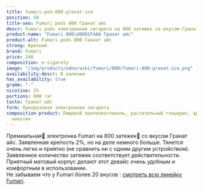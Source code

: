 ```yaml
---
title: fumari-pod-800-granat-ice
position: 50
title-seo: Fumari pods 800 Гранат айс
descr: Fumari pods электронная сигарета на 800 затяжек со вкусом Гранат айс
product-name: "Fumari 800\U0001F4A8 Гранат айс"
product-alt: Fumari pods 800 Гранат айс
strong: Крепкий
brand: Fumari
price: 240
composition: e-sigarety
image: "/img/products/odnorazki/fumari/800/fumari-800-granat-ice.png"
availability-descr: В наличии
has_availability: true
gramm: "-"
nicotine: 2%
portions: 800 тяг
taste: Гранат айс
form: Одноразовая электронная сигарета
composition-product: Пищевой пропиленгликоль, растительный глицерин, ароматизатор,
  никотин
---
```


Премиальная🥇 электронка Fumari на 800 затяжек💨 со вкусом Гранат айс. Заявленная крепость 2%, но на деле немного больше. Тянется очень легко и приятно (не сравнить ни с одним другим устройством). Заявленное количество затяжек соответствует действительности. Приятный матовый корпус делают этот девайс очень удобным и комфортным в использовании.<br>
Не забываем что у Fumari более 20 вкусов : [смотреть всю линейку Fumari](/fumari).